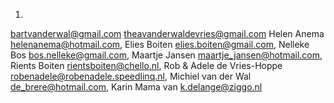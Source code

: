 1. 

bartvanderwal@gmail.com
theavanderwaldevries@gmail.com
Helen Anema <helenanema@hotmail.com>,
Elies Boiten <elies.boiten@gmail.com>,
Nelleke Bos <bos.nelleke@gmail.com>,
Maartje Jansen <maartje_jansen@hotmail.com>,
Rients Boiten <rientsboiten@chello.nl>,
Rob & Adele de Vries-Hoppe <robenadele@robenadele.speedlinq.nl>,
Michiel van der Wal <de_brere@hotmail.com>,
Karin Mama van <k.delange@ziggo.nl>